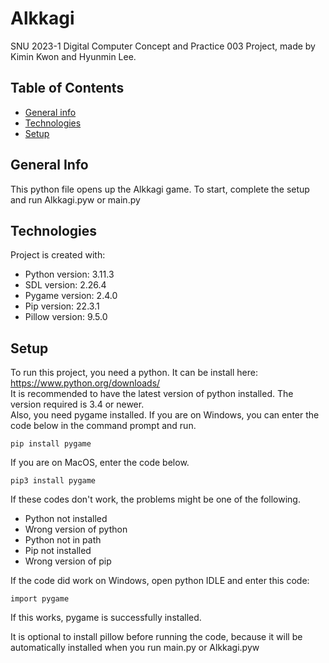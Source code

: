 # Alkkagi
SNU 2023-1 Digital Computer Concept and Practice 003 Project, made by Kimin Kwon and Hyunmin Lee.
## Table of Contents
* [General info](#general-info)
* [Technologies](#technologies)
* [Setup](#setup)
## General Info
This python file opens up the Alkkagi game. To start, complete the setup and run Alkkagi.pyw or main.py
## Technologies
Project is created with:
* Python version: 3.11.3
* SDL version: 2.26.4
* Pygame version: 2.4.0
* Pip version: 22.3.1
* Pillow version: 9.5.0
## Setup
To run this project, you need a python. It can be install here: https://www.python.org/downloads/<br>
It is recommended to have the latest version of python installed. The version required is 3.4 or newer.<br>
Also, you need pygame installed. If you are on Windows, you can enter the code below in the command prompt and run.<br>
```
pip install pygame
```
If you are on MacOS, enter the code below.
```
pip3 install pygame
```
If these codes don't work, the problems might be one of the following.
* Python not installed
* Wrong version of python
* Python not in path
* Pip not installed
* Wrong version of pip<br>

If the code did work on Windows, open python IDLE and enter this code:
```
import pygame
```
<p>
If this works, pygame is successfully installed.</p><p>
It is optional to install pillow before running the code, because it will be automatically installed when you run main.py or Alkkagi.pyw</p>
